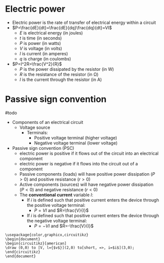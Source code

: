 
# Electric power

- Electric power is the rate of transfer of electrical energy within a circuit
- $P=\frac{dE}{dt}=\frac{dE}{dq}\frac{dq}{dt}=VI$
    - $E$ is electrical energy (in joules)
    - $t$ is time (in seconds)
    - $P$ is power (in watts)
    - $V$ is voltage (in volts)
    - $I$ is current (in amperes)
    - $q$ is charge (in coulombs)
- $P=I^2R=\frac{V^2}{R}$
	- $P$ is the power dissipated by the resistor (in $\mathsf{W}$)
	- $R$ is the resistance of the resistor (in $\mathsf{\Omega}$)
	- $I$ is the current through the resistor (in $\mathsf{A}$)

# Passive sign convention

 #todo

- Components of an electrical circuit
	- Voltage source
		- Terminals:
			- Positive voltage terminal (higher voltage)
			- Negative voltage terminal (lower voltage)
- Passive sign convention (PSC)
	- electric power is positive if it flows out of the circuit into an electrical component
	- electric power is negative if it flows into the circuit out of a component
	- Passive components (loads) will have positive power dissipation ($P>0$) and positive resistance ($r>0$)
	- Active components (sources) will have negative power dissipation ($P<0$) and negative resistance ($r<0$)
	- The **conventional current** variable $I$:
		- If $i$ is defined such that positive current enters the device through the positive voltage terminal:
			- $P=VI$ and $R=\frac{V}{I}$
		- If $i$ is defined such that positive current enters the device through the negative voltage terminal:
			- $P=-VI$ and $R=-\frac{V}{I}$


```
\usepackage{color,graphicx,circuitikz}
\begin{document}
\begin{circuitikz}[american]
\draw (0,0) to [V, l={$v$}](2,0) to[short, =>, i=$i$](3,0);
\end{circuitikz}
\end{document}
```
